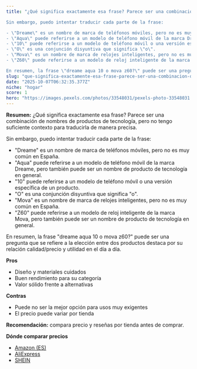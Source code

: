 ```yaml
---
title: "¿Qué significa exactamente esa frase? Parece ser una combinación de nombres de productos de tecnología, pero no tengo suficiente contexto para traducirla de manera precisa.

Sin embargo, puedo intentar traducir cada parte de la frase:

- \"Dreame\" es un nombre de marca de teléfonos móviles, pero no es muy común en España.
- \"Aqua\" puede referirse a un modelo de teléfono móvil de la marca Dreame, pero también puede ser un nombre de producto de tecnología en general.
- \"10\" puede referirse a un modelo de teléfono móvil o una versión específica de un producto.
- \"O\" es una conjunción disyuntiva que significa \"o\".
- \"Mova\" es un nombre de marca de relojes inteligentes, pero no es muy común en España.
- \"Z60\" puede referirse a un modelo de reloj inteligente de la marca Mova, pero también puede ser un nombre de producto de tecnología en general.

En resumen, la frase \"dreame aqua 10 o mova z60?\" puede ser una pregunta que se refiere a la elección entre dos productos"
slug: "que-significa-exactamente-esa-frase-parece-ser-una-combinacion-de-nombres-de-pro"
date: "2025-10-07T06:32:35.377Z"
niche: "hogar"
score: 1
hero: "https://images.pexels.com/photos/33548031/pexels-photo-33548031.jpeg?auto=compress&cs=tinysrgb&fit=crop&h=627&w=1200&auto=compress&cs=tinysrgb&w=1200&h=675&fit=crop"
---
```


**Resumen:** ¿Qué significa exactamente esa frase? Parece ser una combinación de nombres de productos de tecnología, pero no tengo suficiente contexto para traducirla de manera precisa.

Sin embargo, puedo intentar traducir cada parte de la frase:

- "Dreame" es un nombre de marca de teléfonos móviles, pero no es muy común en España.
- "Aqua" puede referirse a un modelo de teléfono móvil de la marca Dreame, pero también puede ser un nombre de producto de tecnología en general.
- "10" puede referirse a un modelo de teléfono móvil o una versión específica de un producto.
- "O" es una conjunción disyuntiva que significa "o".
- "Mova" es un nombre de marca de relojes inteligentes, pero no es muy común en España.
- "Z60" puede referirse a un modelo de reloj inteligente de la marca Mova, pero también puede ser un nombre de producto de tecnología en general.

En resumen, la frase "dreame aqua 10 o mova z60?" puede ser una pregunta que se refiere a la elección entre dos productos destaca por su relación calidad/precio y utilidad en el día a día.

**Pros**
- Diseño y materiales cuidados
- Buen rendimiento para su categoría
- Valor sólido frente a alternativas

**Contras**
- Puede no ser la mejor opción para usos muy exigentes
- El precio puede variar por tienda

**Recomendación:** compara precio y reseñas por tienda antes de comprar.

**Dónde comparar precios**
- [Amazon (ES)](https://www.amazon.es/s?k=%C2%BFQu%C3%A9%20significa%20exactamente%20esa%20frase%3F%20Parece%20ser%20una%20combinaci%C3%B3n%20de%20nombres%20de%20productos%20de%20tecnolog%C3%ADa%2C%20pero%20no%20tengo%20suficiente%20contexto%20para%20traducirla%20de%20manera%20precisa.%0A%0ASin%20embargo%2C%20puedo%20intentar%20traducir%20cada%20parte%20de%20la%20frase%3A%0A%0A-%20%22Dreame%22%20es%20un%20nombre%20de%20marca%20de%20tel%C3%A9fonos%20m%C3%B3viles%2C%20pero%20no%20es%20muy%20com%C3%BAn%20en%20Espa%C3%B1a.%0A-%20%22Aqua%22%20puede%20referirse%20a%20un%20modelo%20de%20tel%C3%A9fono%20m%C3%B3vil%20de%20la%20marca%20Dreame%2C%20pero%20tambi%C3%A9n%20puede%20ser%20un%20nombre%20de%20producto%20de%20tecnolog%C3%ADa%20en%20general.%0A-%20%2210%22%20puede%20referirse%20a%20un%20modelo%20de%20tel%C3%A9fono%20m%C3%B3vil%20o%20una%20versi%C3%B3n%20espec%C3%ADfica%20de%20un%20producto.%0A-%20%22O%22%20es%20una%20conjunci%C3%B3n%20disyuntiva%20que%20significa%20%22o%22.%0A-%20%22Mova%22%20es%20un%20nombre%20de%20marca%20de%20relojes%20inteligentes%2C%20pero%20no%20es%20muy%20com%C3%BAn%20en%20Espa%C3%B1a.%0A-%20%22Z60%22%20puede%20referirse%20a%20un%20modelo%20de%20reloj%20inteligente%20de%20la%20marca%20Mova%2C%20pero%20tambi%C3%A9n%20puede%20ser%20un%20nombre%20de%20producto%20de%20tecnolog%C3%ADa%20en%20general.%0A%0AEn%20resumen%2C%20la%20frase%20%22dreame%20aqua%2010%20o%20mova%20z60%3F%22%20puede%20ser%20una%20pregunta%20que%20se%20refiere%20a%20la%20elecci%C3%B3n%20entre%20dos%20productos&tag=teknovashop25-21)
- [AliExpress](https://www.aliexpress.com/wholesale?SearchText=%C2%BFQu%C3%A9%20significa%20exactamente%20esa%20frase%3F%20Parece%20ser%20una%20combinaci%C3%B3n%20de%20nombres%20de%20productos%20de%20tecnolog%C3%ADa%2C%20pero%20no%20tengo%20suficiente%20contexto%20para%20traducirla%20de%20manera%20precisa.%0A%0ASin%20embargo%2C%20puedo%20intentar%20traducir%20cada%20parte%20de%20la%20frase%3A%0A%0A-%20%22Dreame%22%20es%20un%20nombre%20de%20marca%20de%20tel%C3%A9fonos%20m%C3%B3viles%2C%20pero%20no%20es%20muy%20com%C3%BAn%20en%20Espa%C3%B1a.%0A-%20%22Aqua%22%20puede%20referirse%20a%20un%20modelo%20de%20tel%C3%A9fono%20m%C3%B3vil%20de%20la%20marca%20Dreame%2C%20pero%20tambi%C3%A9n%20puede%20ser%20un%20nombre%20de%20producto%20de%20tecnolog%C3%ADa%20en%20general.%0A-%20%2210%22%20puede%20referirse%20a%20un%20modelo%20de%20tel%C3%A9fono%20m%C3%B3vil%20o%20una%20versi%C3%B3n%20espec%C3%ADfica%20de%20un%20producto.%0A-%20%22O%22%20es%20una%20conjunci%C3%B3n%20disyuntiva%20que%20significa%20%22o%22.%0A-%20%22Mova%22%20es%20un%20nombre%20de%20marca%20de%20relojes%20inteligentes%2C%20pero%20no%20es%20muy%20com%C3%BAn%20en%20Espa%C3%B1a.%0A-%20%22Z60%22%20puede%20referirse%20a%20un%20modelo%20de%20reloj%20inteligente%20de%20la%20marca%20Mova%2C%20pero%20tambi%C3%A9n%20puede%20ser%20un%20nombre%20de%20producto%20de%20tecnolog%C3%ADa%20en%20general.%0A%0AEn%20resumen%2C%20la%20frase%20%22dreame%20aqua%2010%20o%20mova%20z60%3F%22%20puede%20ser%20una%20pregunta%20que%20se%20refiere%20a%20la%20elecci%C3%B3n%20entre%20dos%20productos)
- [SHEIN](https://www.shein.com/pdsearch/%C2%BFQu%C3%A9%20significa%20exactamente%20esa%20frase%3F%20Parece%20ser%20una%20combinaci%C3%B3n%20de%20nombres%20de%20productos%20de%20tecnolog%C3%ADa%2C%20pero%20no%20tengo%20suficiente%20contexto%20para%20traducirla%20de%20manera%20precisa.%0A%0ASin%20embargo%2C%20puedo%20intentar%20traducir%20cada%20parte%20de%20la%20frase%3A%0A%0A-%20%22Dreame%22%20es%20un%20nombre%20de%20marca%20de%20tel%C3%A9fonos%20m%C3%B3viles%2C%20pero%20no%20es%20muy%20com%C3%BAn%20en%20Espa%C3%B1a.%0A-%20%22Aqua%22%20puede%20referirse%20a%20un%20modelo%20de%20tel%C3%A9fono%20m%C3%B3vil%20de%20la%20marca%20Dreame%2C%20pero%20tambi%C3%A9n%20puede%20ser%20un%20nombre%20de%20producto%20de%20tecnolog%C3%ADa%20en%20general.%0A-%20%2210%22%20puede%20referirse%20a%20un%20modelo%20de%20tel%C3%A9fono%20m%C3%B3vil%20o%20una%20versi%C3%B3n%20espec%C3%ADfica%20de%20un%20producto.%0A-%20%22O%22%20es%20una%20conjunci%C3%B3n%20disyuntiva%20que%20significa%20%22o%22.%0A-%20%22Mova%22%20es%20un%20nombre%20de%20marca%20de%20relojes%20inteligentes%2C%20pero%20no%20es%20muy%20com%C3%BAn%20en%20Espa%C3%B1a.%0A-%20%22Z60%22%20puede%20referirse%20a%20un%20modelo%20de%20reloj%20inteligente%20de%20la%20marca%20Mova%2C%20pero%20tambi%C3%A9n%20puede%20ser%20un%20nombre%20de%20producto%20de%20tecnolog%C3%ADa%20en%20general.%0A%0AEn%20resumen%2C%20la%20frase%20%22dreame%20aqua%2010%20o%20mova%20z60%3F%22%20puede%20ser%20una%20pregunta%20que%20se%20refiere%20a%20la%20elecci%C3%B3n%20entre%20dos%20productos)